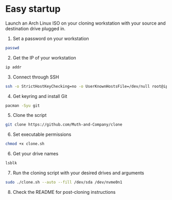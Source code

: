 # Easy startup

Launch an Arch Linux ISO on your cloning workstation with your source and destination drive plugged in.
1) Set a password on your workstation
```bash
passwd
```

2) Get the IP of your workstation
```bash
ip addr
```

3) Connect through SSH
```bash
ssh -o StrictHostKeyChecking=no -o UserKnownHostsFile=/dev/null root@ip.address.of.target
```

4) Get keyring and install Git
```bash
pacman -Syu git
```

5) Clone the script
``` bash
git clone https://github.com/Muth-and-Company/clone
```

6) Set executable permissions
```bash
chmod +x clone.sh
```

6) Get your drive names
```bash
lsblk
```

7) Run the cloning script with your desired drives and arguments
```bash
sudo ./clone.sh --auto --fill /dev/sda /dev/nvme0n1
```

8) Check the README for post-cloning instructions